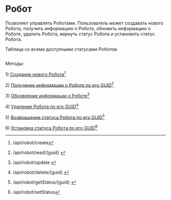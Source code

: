 # Робот

Позволяет управлять Роботами. Пользователь может создавать нового Робота, получить информацию о Роботе, обновить информацию о Роботе, удалить Робота, вернуть статус Робота и установить статус Робота.

Таблица со всеми доступными статусами Роботов:

<figure><img src="https://lh7-rt.googleusercontent.com/docsz/AD_4nXcPr5P4BIQSMAavEvDSMHQPBjlIv8AtnVpsyc3eYo9dQPCWEvg9UkibyY7AbbTRi9a-MfsaiBVr7jbyiSP6N8eAQ-siSZEOcqW_o9QDYwILnpweFRQTw0DczB-7dsAMKfGwyK2tAw?key=o0FHaGHt8wdv-FpDKfCXmTRa" alt=""><figcaption></figcaption></figure>

Методы:

1\) [Создание нового Робота](#user-content-fn-1)[^1]

2\) [Получение информации о Роботе по его GUID](#user-content-fn-2)[^2]

3\) [Обновление информации о Роботе](#user-content-fn-3)[^3]

4\) [Удаление Робота по его GUID](#user-content-fn-4)[^4]

&#x20;5\) [Возвращение статуса Робота по его GUID](#user-content-fn-5)[^5]

&#x20;6\) [Установка статуса Робота по его GUID](#user-content-fn-6)[^6]

[^1]: /api/robot/create

[^2]: /api/robot/read/{guid}&#x20;

[^3]: /api/robot/update&#x20;

[^4]: /api/robot/delete/{guid}&#x20;

[^5]: /api/robot/getStatus/{guid}&#x20;

[^6]: /api/robot/setStatus
